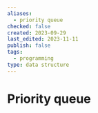 ```yaml
---
aliases:
  - priority queue
checked: false
created: 2023-09-29
last_edited: 2023-11-11
publish: false
tags:
  - programming
type: data structure
---
```

# Priority queue
